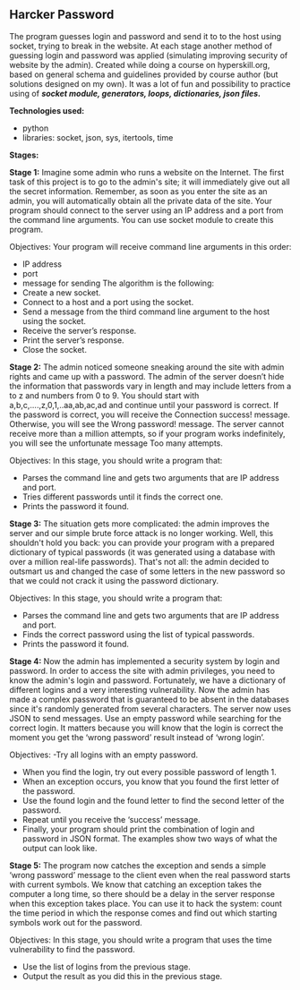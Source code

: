 ##  Harcker Password
The program guesses login and password and send it to to the host using socket, trying to break in the website. At each stage another method of guessing login and password was applied (simulating improving security of website by the admin). Created while doing a course on hyperskill.org, based on general schema and guidelines provided by course author (but solutions designed on my own). It was a lot of fun and possibility to practice using of **_socket module, generators, loops, dictionaries, json files._**

**Technologies used:**
- python
- libraries: socket, json, sys, itertools, time






**Stages:**

**Stage 1:**
Imagine some admin who runs a website on the Internet. The first task of this project is to go to the admin's site; it will immediately give out all the secret information. Remember, as soon as you enter the site as an admin, you will automatically obtain all the private data of the site.  Your program should connect to the server using an IP address and a port from the command line arguments. You can use socket module to create this program.

Objectives:
Your program will receive command line arguments in this order:
- IP address
- port
- message for sending
The algorithm is the following:
- Create a new socket.
- Connect to a host and a port using the socket.
- Send a message from the third command line argument to the host using the socket.
- Receive the server’s response.
- Print the server’s response.
- Close the socket.



**Stage 2:**
The admin noticed someone sneaking around the site with admin rights and came up with a password.  The admin of the server doesn’t hide the information that passwords vary in length and may include letters from a to z and numbers from 0 to 9. You should start with a,b,c,....,z,0,1,..aa,ab,ac,ad and continue until your password is correct. If the password is correct, you will receive the Connection success! message. Otherwise, you will see the Wrong password! message. The server cannot receive more than a million attempts, so if your program works indefinitely, you will see the unfortunate message Too many attempts.

Objectives:
In this stage, you should write a program that:
- Parses the command line and gets two arguments that are IP address and port.
- Tries different passwords until it finds the correct one.
- Prints the password it found.

**Stage 3:**
The situation gets more complicated: the admin improves the server and our simple brute force attack is no longer working. Well, this shouldn't hold you back: you can provide your program with a prepared dictionary of typical passwords (it was generated using a database with over a million real-life passwords). That's not all: the admin decided to outsmart us and changed the case of some letters in the new password so that we could not crack it using the password dictionary.

Objectives:
In this stage, you should write a program that:
- Parses the command line and gets two arguments that are IP address and port.
- Finds the correct password using the list of typical passwords.
- Prints the password it found.

**Stage 4:**
Now the admin has implemented a security system by login and password. In order to access the site with admin privileges, you need to know the admin's login and password. Fortunately, we have a dictionary of different logins and a very interesting vulnerability. Now the admin has made a complex password that is guaranteed to be absent in the databases since it's randomly generated from several characters. The server now uses JSON to send messages. 
Use an empty password while searching for the correct login. It matters because you will know that the login is correct the moment you get the ‘wrong password’ result instead of ‘wrong login’.

Objectives:
-Try all logins with an empty password.
- When you find the login, try out every possible password of length 1.
- When an exception occurs, you know that you found the first letter of the password.
- Use the found login and the found letter to find the second letter of the password.
- Repeat until you receive the ‘success’ message.
- Finally, your program should print the combination of login and password in JSON format. The examples show two ways of what the output can look like.

**Stage 5:**
The program now catches the exception and sends a simple ‘wrong password’ message to the client even when the real password starts with current symbols.
We know that catching an exception takes the computer a long time, so there should be a delay in the server response when this exception takes place. 
You can use it to hack the system: count the time period in which the response comes and find out which starting symbols work out for the password.

Objectives:
In this stage, you should write a program that uses the time vulnerability to find the password.
- Use the list of logins from the previous stage.
- Output the result as you did this in the previous stage.
